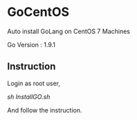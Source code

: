 # GoCentOS
Auto install GoLang on CentOS 7 Machines

Go Version : 1.9.1

## Instruction

Login as root user,

*sh InstallGO.sh*

And follow the instruction.
